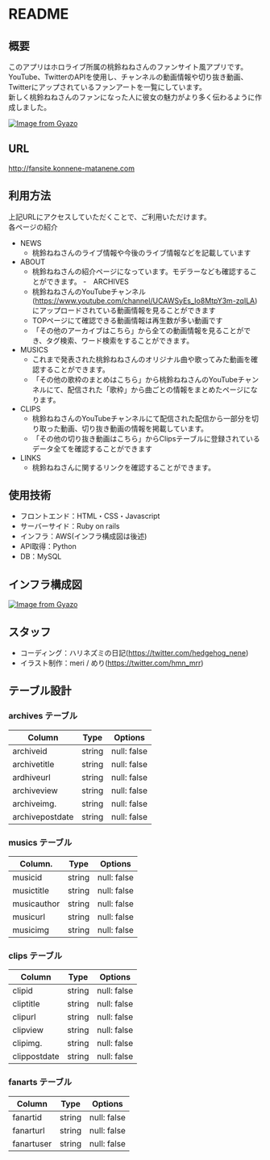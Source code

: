 # README

## 概要
このアプリはホロライブ所属の桃鈴ねねさんのファンサイト風アプリです。<br>
YouTube、TwitterのAPIを使用し、チャンネルの動画情報や切り抜き動画、Twitterにアップされているファンアートを一覧にしています。<br>
新しく桃鈴ねねさんのファンになった人に彼女の魅力がより多く伝わるように作成しました。<br>

[![Image from Gyazo](https://i.gyazo.com/21db2c7595496081be5057a13d080f7f.gif)](https://gyazo.com/21db2c7595496081be5057a13d080f7f)

## URL
http://fansite.konnene-matanene.com

## 利用方法
上記URLにアクセスしていただくことで、ご利用いただけます。<br>
各ページの紹介

- NEWS
  - 桃鈴ねねさんのライブ情報や今後のライブ情報などを記載しています
- ABOUT
  - 桃鈴ねねさんの紹介ページになっています。モデラーなども確認することができます。
-　ARCHIVES
  - 桃鈴ねねさんのYouTubeチャンネル(https://www.youtube.com/channel/UCAWSyEs_Io8MtpY3m-zqILA) にアップロードされている動画情報を見ることができます
  - TOPページにて確認できる動画情報は再生数が多い動画です
  - 「その他のアーカイブはこちら」から全ての動画情報を見ることができ、タグ検索、ワード検索をすることができます。
- MUSICS
  - これまで発表された桃鈴ねねさんのオリジナル曲や歌ってみた動画を確認することができます。
  - 「その他の歌枠のまとめはこちら」から桃鈴ねねさんのYouTubeチャンネルにて、配信された「歌枠」から曲ごとの情報をまとめたページになります。
- CLIPS
  - 桃鈴ねねさんのYouTubeチャンネルにて配信された配信から一部分を切り取った動画、切り抜き動画の情報を掲載しています。
  -  「その他の切り抜き動画はこちら」からClipsテーブルに登録されているデータ全てを確認することができます
- LINKS
  - 桃鈴ねねさんに関するリンクを確認することができます。

## 使用技術
- フロントエンド：HTML・CSS・Javascript
- サーバーサイド：Ruby on rails
- インフラ：AWS(インフラ構成図は後述)
- API取得：Python
- DB：MySQL

## インフラ構成図

[![Image from Gyazo](https://i.gyazo.com/1bfeab1210564231c484cc37e3c08f06.jpg)](https://gyazo.com/1bfeab1210564231c484cc37e3c08f06)

## スタッフ
- コーディング：ハリネズミの日記(https://twitter.com/hedgehog_nene)
- イラスト制作：meri / めり(https://twitter.com/hmn_mrr)

## テーブル設計

### archives テーブル

| Column             | Type   | Options     |
| ------------------ | ------ | ----------- |
| archiveid          | string | null: false |
| archivetitle       | string | null: false |
| ardhiveurl         | string | null: false |
| archiveview        | string | null: false |
| archiveimg.        | string | null: false |
| archivepostdate    | string | null: false |

### musics テーブル

| Column.            | Type   | Options     |
| ------------------ | ------ | ----------- |
| musicid            | string | null: false |
| musictitle         | string | null: false |
| musicauthor        | string | null: false |
| musicurl           | string | null: false |
| musicimg           | string | null: false |

### clips テーブル

| Column             | Type   | Options     |
| ------------------ | ------ | ----------- |
| clipid             | string | null: false |
| cliptitle          | string | null: false |
| clipurl            | string | null: false |
| clipview           | string | null: false |
| clipimg.           | string | null: false |
| clippostdate       | string | null: false |

### fanarts テーブル

| Column    | Type   | Options     |
| -------   | ------ | ----------- |
| fanartid  | string | null: false |
| fanarturl | string | null: false |
| fanartuser| string | null: false |
